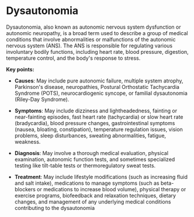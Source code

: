 # Dysautonomia

Dysautonomia, also known as autonomic nervous system dysfunction or autonomic neuropathy, is a broad term used to describe a group of medical conditions that involve abnormalities or malfunctions of the autonomic nervous system (ANS). The ANS is responsible for regulating various involuntary bodily functions, including heart rate, blood pressure, digestion, temperature control, and the body's response to stress.

**Key points:**

* **Causes**: May include pure autonomic failure, multiple system atrophy, Parkinson's disease, neuropathies, Postural Orthostatic Tachycardia Syndrome (POTS), neurocardiogenic syncope, or familial dysautonomia (Riley-Day Syndrome).

* **Symptoms**: May include dizziness and lightheadedness, fainting or near-fainting episodes, fast heart rate (tachycardia) or slow heart rate (bradycardia), blood pressure changes, gastrointestinal symptoms (nausea, bloating, constipation), temperature regulation issues, vision problems, sleep disturbances, sweating abnormalities, fatigue, weakness.

* **Diagnosis**: May involve a thorough medical evaluation, physical examination, autonomic function tests, and sometimes specialized testing like tilt-table tests or thermoregulatory sweat tests.

* **Treatment**: May include lifestyle modifications (such as increasing fluid and salt intake), medications to manage symptoms (such as beta-blockers or medications to increase blood volume), physical therapy or exercise programs, biofeedback and relaxation techniques, dietary changes, and management of any underlying medical conditions contributing to the dysautonomia
